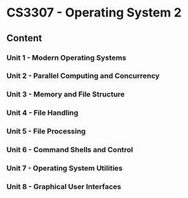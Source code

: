 # CS3307 - Operating System 2

## Content

### Unit 1 - Modern Operating Systems

### Unit 2 - Parallel Computing and Concurrency

### Unit 3 - Memory and File Structure

### Unit 4 - File Handling

### Unit 5 - File Processing

### Unit 6 - Command Shells and Control

### Unit 7 - Operating System Utilities

### Unit 8 - Graphical User Interfaces